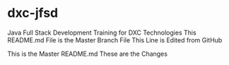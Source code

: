 # dxc-jfsd
Java Full Stack Development Training for DXC Technologies
This README.md File is the Master Branch File
This Line is Edited from GitHub

This is the Master README.md
These are the Changes
